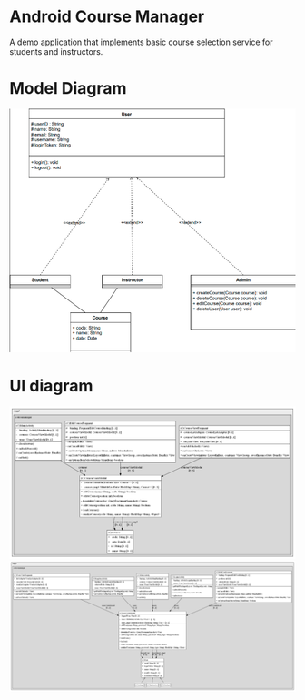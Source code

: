 # Android Course Manager

A demo application that implements basic course selection service for students and instructors.

# Model Diagram

![Model](diagrams/model_diagram.png)

# UI diagram

![Courses](diagrams/courses_diagram.png)
![Users](diagrams/users_diagram.png)
